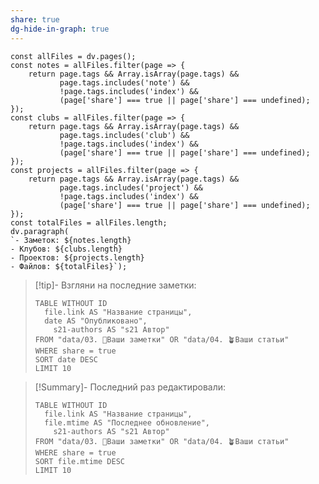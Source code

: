 ```yaml
---
share: true
dg-hide-in-graph: true
---
```


```dataviewjs
const allFiles = dv.pages();
const notes = allFiles.filter(page => {
    return page.tags && Array.isArray(page.tags) && 
           page.tags.includes('note') && 
           !page.tags.includes('index') && 
           (page['share'] === true || page['share'] === undefined);
});
const clubs = allFiles.filter(page => {
    return page.tags && Array.isArray(page.tags) && 
           page.tags.includes('club') && 
           !page.tags.includes('index') && 
           (page['share'] === true || page['share'] === undefined);
});
const projects = allFiles.filter(page => {
    return page.tags && Array.isArray(page.tags) && 
           page.tags.includes('project') && 
           !page.tags.includes('index') && 
           (page['share'] === true || page['share'] === undefined);
});
const totalFiles = allFiles.length;
dv.paragraph(
`- Заметок: ${notes.length}
- Клубов: ${clubs.length}
- Проектов: ${projects.length}
- Файлов: ${totalFiles}`);
```

> [!tip]- Взгляни на последние заметки:
> ```dataview
> TABLE WITHOUT ID
> 	file.link AS "Название страницы", 
> 	date AS "Опубликовано",
>     s21-authors AS "s21 Автор"
> FROM "data/03. 🌱Ваши заметки" OR "data/04. 🪴Ваши статьи"
> WHERE share = true
> SORT date DESC
> LIMIT 10
> ```


> [!Summary]- Последний раз редактировали:
> ```dataview
> TABLE WITHOUT ID
> 	file.link AS "Название страницы", 
> 	file.mtime AS "Последнее обновление",
>     s21-authors AS "s21 Автор"
> FROM "data/03. 🌱Ваши заметки" OR "data/04. 🪴Ваши статьи"
> WHERE share = true
> SORT file.mtime DESC
> LIMIT 10
> ```

